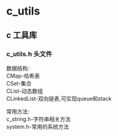 # c_utils

## c 工具库

### c_utils.h   头文件
数据结构: <br>
CMap-哈希表 <br>
CSet-集合 <br>
CList-动态数组 <br>
CLinkedList-双向链表,可实现queue和stack <br>

常用方法: <br>
c_string.h-字符串相关方法 <br>
system.h-常用的系统方法 <br>
